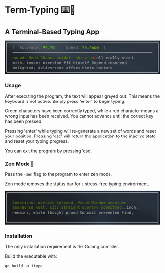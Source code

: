 # Term-Typing ⌨️🧠
## A Terminal-Based Typing App

![Screenshot of the interface](https://github.com/dustin-ward/Term-Typing/blob/master/images/v0.3.0UI.png)

### Usage

After executing the program, the text will appear greyed out. This means the keyboard is not active. Simply press 'enter' to begin typing.

Green characters have been correctly typed, while a red character means a wrong input has been received. You cannot advance until the correct key has been pressed.

Pressing 'enter' while typing will re-generate a new set of words and reset your position. Pressing 'esc' will return the application to the inactive state and reset your typing progress.

You can exit the program by pressing 'esc'.

### Zen Mode 🧘

Pass the `-zen` flag to the program to enter zen mode.

Zen mode removes the status bar for a stress-free typing environment.

![Screenshot of the interface in zen mode](https://github.com/dustin-ward/Term-Typing/blob/master/images/v0.3.0UI_zen.png)

### Installation
The only installation requirement is the Golang compiler.

Build the executable with:
```
go build -o ttype
```
